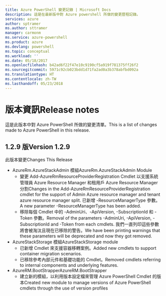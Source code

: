 ```yaml
---
title: Azure PowerShell 變更記錄 | Microsoft Docs
description: 這是在最新版中對 Azure powershell 所做的變更歷程記錄。
services: azure
author: sptramer
ms.author: sttramer
manager: carmonm
ms.service: azure-powershell
ms.product: azure
ms.devlang: powershell
ms.topic: conceptual
ms.workload: ''
ms.date: 05/18/2017
ms.openlocfilehash: b42ad6f22f47e10c9190cf5a919f781375ff26f2
ms.sourcegitcommit: 5971c92cb023bdd1d71fa2ad0a3b378abfbd092a
ms.translationtype: HT
ms.contentlocale: zh-TW
ms.lasthandoff: 05/23/2018
---
```

# <a name="release-notes"></a><span data-ttu-id="d9e94-103">版本資訊</span><span class="sxs-lookup"><span data-stu-id="d9e94-103">Release notes</span></span>

<span data-ttu-id="d9e94-104">這是此版本中對 Azure PowerShell 所做的變更清單。</span><span class="sxs-lookup"><span data-stu-id="d9e94-104">This is a list of changes made to Azure PowerShell in this release.</span></span>

## <a name="version-129"></a><span data-ttu-id="d9e94-105">1.2.9 版</span><span class="sxs-lookup"><span data-stu-id="d9e94-105">Version 1.2.9</span></span>

<span data-ttu-id="d9e94-106">此版本變更</span><span class="sxs-lookup"><span data-stu-id="d9e94-106">Changes This Release</span></span>

* <span data-ttu-id="d9e94-107">AzureRm.AzureStackAdmin 模組</span><span class="sxs-lookup"><span data-stu-id="d9e94-107">AzureRm.AzureStackAdmin Module</span></span>
    + <span data-ttu-id="d9e94-108">變更 Add-AzureRmResourceProviderRegistration Cmdlet 以支援系統管理員 Azure Resource Manager 和租用戶 Azure Resource Manager 分割</span><span class="sxs-lookup"><span data-stu-id="d9e94-108">Changes in the Add-AzureRmResourceProviderRegistration cmdlet for the support of Admin Azure resource manager and tenant azure resource manager split.</span></span> <span data-ttu-id="d9e94-109">已新增 -ResourceManagerType 參數。</span><span class="sxs-lookup"><span data-stu-id="d9e94-109">A new parameter -ResourceManagerType has been added.</span></span>
    + <span data-ttu-id="d9e94-110">移除每個 Cmdlet 中的 -AdminUri、-ApiVersion, -SubscriptionId 和 -Token 參數。</span><span class="sxs-lookup"><span data-stu-id="d9e94-110">Removal of the parameters -AdminUri, -ApiVersion, -SubscriptionId and -Token from each cmdlets.</span></span> <span data-ttu-id="d9e94-111">我們一直列印這些參數將會被淘汰且現在已移除的警告。</span><span class="sxs-lookup"><span data-stu-id="d9e94-111">We have been printing warnings that these parameters will be deprecated and now they got removed.</span></span>
* <span data-ttu-id="d9e94-112">AzureStackStorage 模組</span><span class="sxs-lookup"><span data-stu-id="d9e94-112">AzureStackStorage module</span></span>
    + <span data-ttu-id="d9e94-113">已新增 Cmdlet 來支援容器移轉案例。</span><span class="sxs-lookup"><span data-stu-id="d9e94-113">Added new cmdlets to support container migration scenarios.</span></span>
    + <span data-ttu-id="d9e94-114">已移除參考內部元件和基礎功能的 Cmdlet。</span><span class="sxs-lookup"><span data-stu-id="d9e94-114">Removed cmdlets referring to internal components and underlying features.</span></span>
* <span data-ttu-id="d9e94-115">AzureRM.BootStrapper</span><span class="sxs-lookup"><span data-stu-id="d9e94-115">AzureRM.BootStrapper</span></span>
    + <span data-ttu-id="d9e94-116">建立新的模組，以利用版本設定檔來管理 Azure PowerShell Cmdlet 的版本</span><span class="sxs-lookup"><span data-stu-id="d9e94-116">Created new module to manage versions of Azure PowerShell cmdlets through the use of version profiles</span></span>